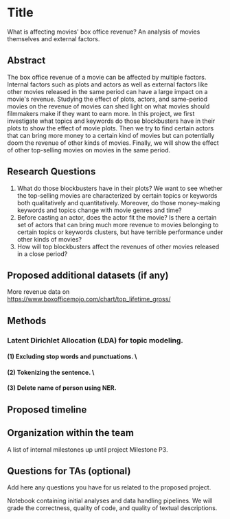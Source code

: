 # Title

What is affecting movies' box office revenue? An analysis of movies themselves and external factors.

## Abstract

The box office revenue of a movie can be affected by multiple factors. Internal factors such as plots and actors as well as external factors like other movies released in the same period can have a large impact on a movie's revenue. Studying the effect of plots, actors, and same-period movies on the revenue of movies can shed light on what movies should filmmakers make if they want to earn more. In this project, we first investigate what topics and keywords do those blockbusters have in their plots to show the effect of movie plots. Then we try to find certain actors that can bring more money to a certain kind of movies but can potentially doom the revenue of other kinds of movies. Finally, we will show the effect of other top-selling movies on movies in the same period.

## Research Questions
1. What do those blockbusters have in their plots?
We want to see whether the top-selling movies are characterized by certain topics or keywords both qualitatively and quantitatively. Moreover, do those money-making keywords and topics change with movie genres and time?
2. Before casting an actor, does the actor fit the movie?
Is there a certain set of actors that can bring much more revenue to movies belonging to certain topics or keywords clusters, but have terrible performance under other kinds of movies?
3. How will top blockbusters affect the revenues of other movies released in a close period?

## Proposed additional datasets (if any)
More revenue data on 
https://www.boxofficemojo.com/chart/top_lifetime_gross/

## Methods
### Latent Dirichlet Allocation (LDA) for topic modeling.
####  (1) Excluding stop words and punctuations. \\
####  (2) Tokenizing the sentence. \\
####  (3) Delete name of person using NER.
## Proposed timeline

## Organization within the team
A list of internal milestones up until project Milestone P3.

## Questions for TAs (optional)
Add here any questions you have for us related to the proposed project.

Notebook containing initial analyses and data handling pipelines. We will grade the correctness, quality of code, and quality of textual descriptions.
